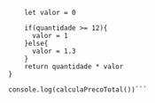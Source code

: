 ```function calculaPrecoTotal(quantidade) {
    let valor = 0
    
    if(quantidade >= 12){
      valor = 1
    }else{
      valor = 1.3
    }
    return quantidade * valor
}

console.log(calculaPrecoTotal())```
